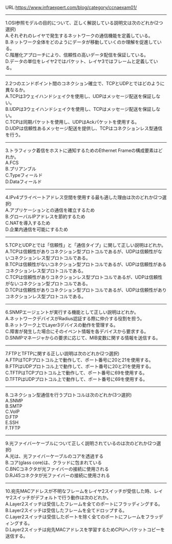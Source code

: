 URL:https://www.infraexpert.com/blog/category/ccnaexam01/

---
1.OSI参照モデルの目的について、正しく解説している説明文は次のどれか(2つ選択)  
A.それぞれのレイヤで発生するネットワークの通信機能を定義している。  
B.ネットワーク全体をどのようにデータが移動していくのか理解を促進している。  
C.階層化アプローチにより、信頼性の高いデータ配信を保証している。  
D.データの単位をレイヤ2ではパケット、レイヤ3ではフレームと定義している。

---
2.2つのエンドポイント間のコネクション確立で、TCPとUDPとではどのように異なるか。  
A.TCPは3ウェイハンドシェイクを使用し、UDPはメッセージ配送を保証しない。  
B.UDPは3ウェイハンドシェイクを使用し、TCPはメッセージ配送を保証しない。  
C.TCPは同期パケットを使用し、UDPはAckパケットを使用する。  
D.UDPは信頼性あるメッセージ配送を提供し、TCPはコネクションレス型通信を行う。

---
3.トラフィック着信をホストに通知するためのEthernet Frameの構成要素はどれか。  
A.FCS  
B.プリアンブル  
C.Typeフィールド  
D.Dataフィールド

---
4.IPv4プライベートアドレス空間を使用する最も適した理由は次のどれか(2つ選択)  
A.アプリケーションとの通信を確立するため  
B.グローバルIPアドレスを節約するため  
C.NATを導入するため  
D.企業内通信を可能にするため

---
5.TCPとUDPとでは「信頼性」と「通信タイプ」に関して正しい説明はどれか。  
A.TCPは信頼性がありコネクション型プロトコルであるが、UDPは信頼性がないコネクションレス型プロトコルである。  
B.TCPは信頼性がないコネクション型プロトコルであるが、UDPは信頼性があるコネクションレス型プロトコルである。  
C.TCPは信頼性がありコネクションレス型プロトコルであるが、UDPは信頼性がないコネクション型プロトコルである。  
D.TCPは信頼性がありコネクション型プロトコルであるが、UDPは信頼性がありコネクションレス型プロトコルである。

---
6.SNMPエージェントが実行する機能として正しい説明はどれか。  
A.ネットワークデバイスがRadius認証する際に仲介する役割を担う。  
B.ネットワーク上でLayer3デバイスの動作を管理する。  
C.障害が発生した場合にそのイベント情報を各デバイスから要求する。  
D.SNMPマネージャからの要求に応じて、MIB変数に関する情報を送信する。

---
7.FTPとTFTPに関する正しい説明は次のどれか(2つ選択)  
A.FTPはTCPプロトコル上で動作して、ポート番号に20と21を使用する。  
B.FTPはUDPプロトコル上で動作して、ポート番号に20と21を使用する。  
C.TFTPはTCPプロトコル上で動作して、ポート番号に69を使用する。  
D.TFTPはUDPプロトコル上で動作して、ポート番号に69を使用する。

---
8.コネクション型通信を行うプロトコルは次のどれか(3つ選択)  
A.SNMP  
B.SMTP  
C.VoIP  
D.FTP  
E.SSH  
F.TFTP

---
9.光ファイバーケーブルについて正しく説明されているのは次のどれか(2つ選択)  
A.光は、光ファイバーケーブルのコアを透過する  
B.コア(glass core)は、クラッドに包まれている  
C.BNCコネクタが光ファイバーの接続に使用される  
D.RJ45コネクタが光ファイバーの接続に使用される

---
10.宛先MACアドレスが不明なフレームをレイヤ2スイッチが受信した時、レイヤ2スイッチがデフォルトで行う動作は次のどれか。  
A.Layer2スイッチは受信したフレームを全てのポートにフラッディングする。  
B.Layer2スイッチは受信したフレームを全てドロップする。  
C.Layer2スイッチは受信したポートを除く全てのポートにフレームをフラッディングする。  
D.Layer2スイッチは宛先MACアドレスを学習するためCPUへパケットコピーを送信する。
